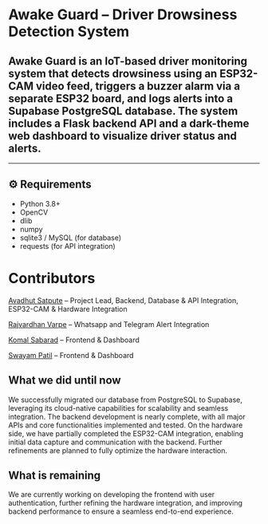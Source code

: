 # Awake Guard – Driver Drowsiness Detection System

Awake Guard is an IoT-based driver monitoring system that detects drowsiness using an ESP32-CAM video feed, triggers a buzzer alarm via a separate ESP32 board, and logs alerts into a Supabase PostgreSQL database. The system includes a Flask backend API and a dark-theme web dashboard to visualize driver status and alerts.
---


---

## ⚙️ Requirements
- Python 3.8+
- OpenCV
- dlib
- numpy
- sqlite3 / MySQL (for database)
- requests (for API integration)


# Contributors

[Avadhut Satpute](https://github.com/Avadhut2) – Project Lead, Backend, Database & API Integration,  ESP32-CAM & Hardware Integration

[Rajvardhan Varpe](https://github.com/Rajvardhanvarpe) – Whatsapp and Telegram Alert Integration

[Komal Sabarad](https://github.com/KomalSabarad) – Frontend & Dashboard

[Swayam Patil](https://github.com/swayampatil7)  – Frontend & Dashboard


## What we did until now

We successfully migrated our database from PostgreSQL to Supabase, leveraging its cloud-native capabilities for scalability and seamless integration. The backend development is nearly complete, with all major APIs and core functionalities implemented and tested. On the hardware side, we have partially completed the ESP32-CAM integration, enabling initial data capture and communication with the backend. Further refinements are planned to fully optimize the hardware interaction.



## What is remaining 

We are currently working on developing the frontend with user authentication, further refining the hardware integration, and improving backend performance to ensure a seamless end-to-end experience.
